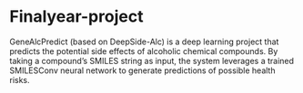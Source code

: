 # Finalyear-project
GeneAlcPredict (based on DeepSide-Alc) is a deep learning project that predicts the potential side effects of alcoholic chemical compounds. By taking a compound’s SMILES string as input, the system leverages a trained SMILESConv neural network to generate predictions of possible health risks.
